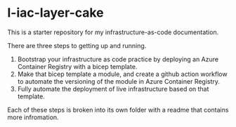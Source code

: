 # l-iac-layer-cake
This is a starter repository for my infrastructure-as-code documentation. 

There are three steps to getting up and running.

1. Bootstrap your infrastructure as code practice by deploying an Azure Container Registry with a bicep template.
2. Make that bicep template a module, and create a github action workflow to automate the versioning of the module in Azure Container Registry.
3. Fully automate the deployment of live infrastructure based on that template.

Each of these steps is broken into its own folder with a readme that contains more infromation.

